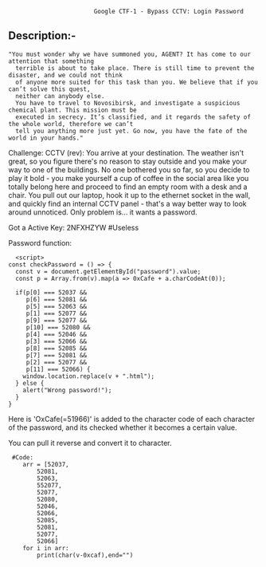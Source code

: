 
			                Google CTF-1 - Bypass CCTV: Login Password
			              

 Description:-
--------------
	"You must wonder why we have summoned you, AGENT? It has come to our attention that something 
	  terrible is about to take place. There is still time to prevent the disaster, and we could not think 
	  of anyone more suited for this task than you. We believe that if you can’t solve this quest, 
	  neither can anybody else. 
	  You have to travel to Novosibirsk, and investigate a suspicious chemical plant. This mission must be 
	  executed in secrecy. It’s classified, and it regards the safety of the whole world, therefore we can’t 
	  tell you anything more just yet. Go now, you have the fate of the world in your hands."

Challenge: CCTV (rev):
	You arrive at your destination. The weather isn't great, so you figure there's no reason to stay outside 
	and you make your way to one of the buildings. No one bothered you so far, so you decide to 
	play it bold - you make yourself a cup of coffee in the social area like you totally 
	belong here and proceed to find an empty room with a desk and a chair. You pull out 
	our laptop, hook it up to the ethernet socket in the wall, and quickly find an internal CCTV 
	panel - that's a way better way to look around unnoticed. Only problem is... it wants a password.



 Got a Active Key: 2NFXHZYW    #Useless 

Password function: 

	  <script>
	const checkPassword = () => {
	  const v = document.getElementById("password").value;
	  const p = Array.from(v).map(a => 0xCafe + a.charCodeAt(0));

	  if(p[0] === 52037 &&
	     p[6] === 52081 &&
	     p[5] === 52063 &&
	     p[1] === 52077 &&
	     p[9] === 52077 &&
	     p[10] === 52080 &&
	     p[4] === 52046 &&
	     p[3] === 52066 &&
	     p[8] === 52085 &&
	     p[7] === 52081 &&
	     p[2] === 52077 &&
	     p[11] === 52066) {
	    window.location.replace(v + ".html");
	  } else {
	    alert("Wrong password!");
	  }
	}



 Here is 'OxCafe(=51966)' is added to the character code of each character of the password, and its checked
 whether it becomes a certain value.
 
 You can pull it reverse and convert it to character.

	 #Code:
		arr = [52037,
			52081,
			52063,
			552077,
			52077, 
			52080, 
			52046, 
			52066, 
			52085, 
			52081, 
			52077, 
			52066]
		for i in arr:
		    print(char(v-0xcaf),end="")

      
 
